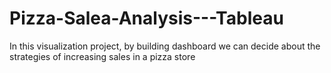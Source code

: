 # Pizza-Salea-Analysis---Tableau
In this visualization project, by building dashboard we can decide about the strategies of increasing sales in a pizza store
